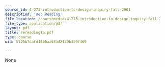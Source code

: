 ```yaml
---
course_id: 4-273-introduction-to-design-inquiry-fall-2001
description: 'Re: Reading'
file_location: /coursemedia/4-273-introduction-to-design-inquiry-fall-2001/5725b7cafd4865aa68ad2139b369f469_rereading1a.pdf
file_type: application/pdf
layout: pdf
title: rereading1a.pdf
type: course
uid: 5725b7cafd4865aa68ad2139b369f469

---
```

None